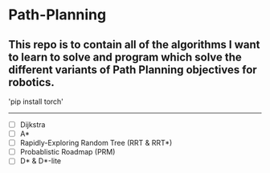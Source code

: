 # Path-Planning
This repo is to contain all of the algorithms I want to learn to solve and program which solve the different variants of Path Planning objectives for robotics. 
---

'pip install torch'

---


- [ ] Dijkstra 
- [ ] A* 
- [ ] Rapidly-Exploring Random Tree (RRT & RRT*)
- [ ] Probablistic Roadmap (PRM) 
- [ ] D* & D*-lite 
